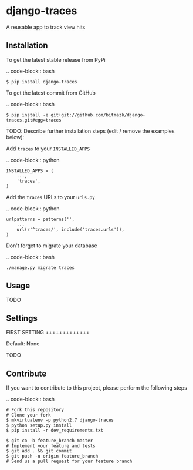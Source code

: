 django-traces
=============

A reusable app to track view hits

Installation
------------

To get the latest stable release from PyPi

.. code-block:: bash

    $ pip install django-traces

To get the latest commit from GitHub

.. code-block:: bash

    $ pip install -e git+git://github.com/bitmazk/django-traces.git#egg=traces

TODO: Describe further installation steps (edit / remove the examples below):

Add ``traces`` to your ``INSTALLED_APPS``

.. code-block:: python

    INSTALLED_APPS = (
        ...,
        'traces',
    )

Add the ``traces`` URLs to your ``urls.py``

.. code-block:: python

    urlpatterns = patterns('',
        ...
        url(r'^traces/', include('traces.urls')),
    )

Don't forget to migrate your database

.. code-block:: bash

    ./manage.py migrate traces


Usage
-----

TODO


Settings
--------

FIRST SETTING
+++++++++++++

Default: None

TODO


Contribute
----------

If you want to contribute to this project, please perform the following steps

.. code-block:: bash

    # Fork this repository
    # Clone your fork
    $ mkvirtualenv -p python2.7 django-traces
    $ python setup.py install
    $ pip install -r dev_requirements.txt

    $ git co -b feature_branch master
    # Implement your feature and tests
    $ git add . && git commit
    $ git push -u origin feature_branch
    # Send us a pull request for your feature branch
